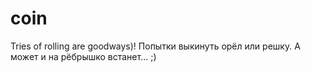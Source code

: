 # coin
Tries of rolling are goodways)!
Попытки выкинуть орёл или решку. А может и на рёбрышко встанет... ;)
